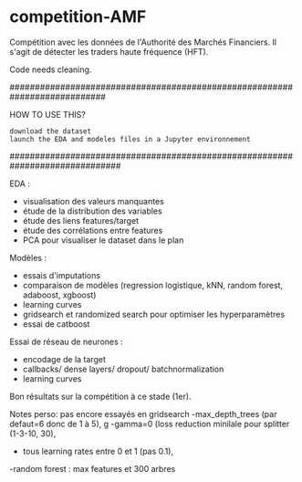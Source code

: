 # competition-AMF
Compétition avec les données de l'Authorité des Marchés Financiers. 
Il s'agit de détecter les traders haute fréquence (HFT).

Code needs cleaning.

###########################################################################

HOW TO USE THIS?

    download the dataset
    launch the EDA and modeles files in a Jupyter environnement

##############################################################################

EDA :
- visualisation des valeurs manquantes
- étude de la distribution des variables
- étude des liens features/target
- étude des corrélations entre features
- PCA pour visualiser le dataset dans le plan

Modèles :
- essais d'imputations
- comparaison de modèles (regression logistique, kNN, random forest, adaboost, xgboost)
- learning curves
- gridsearch et randomized search pour optimiser les hyperparamètres
- essai de catboost

Essai de réseau de neurones :
- encodage de la target
- callbacks/ dense layers/ dropout/ batchnormalization
- learning curves

Bon résultats sur la compétition à ce stade (1er).

Notes perso: pas encore essayés en gridsearch
-max_depth_trees (par defaut=6 donc de 1 à 5),   g
-gamma=0 (loss reduction minilale pour splitter (1-3-10, 30),
- tous learning rates entre 0 et 1 (pas 0.1), 

-random forest : max features et 300 arbres
